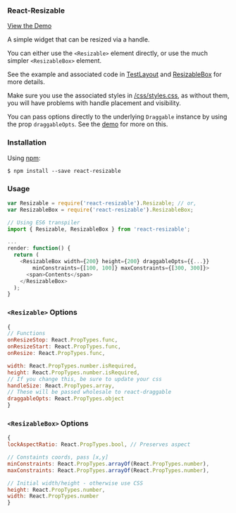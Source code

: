 ### React-Resizable

[View the Demo](https://strml.github.io/react-resizable/examples/1.html)

A simple widget that can be resized via a handle.

You can either use the `<Resizable>` element directly, or use the much simpler `<ResizableBox>` element.

See the example and associated code in [TestLayout](/test/TestLayout.jsx) and
[ResizableBox](/lib/ResizableBox.jsx) for more details.

Make sure you use the associated styles in [/css/styles.css](/css/styles.css), as without them, you will have
problems with handle placement and visibility.

You can pass options directly to the underlying `Draggable` instance by using the prop `draggableOpts`.
See the [demo](/test/TestLayout.jsx) for more on this.

### Installation

Using [npm](https://www.npmjs.com/):

    $ npm install --save react-resizable

### Usage

```javascript
var Resizable = require('react-resizable').Resizable; // or,
var ResizableBox = require('react-resizable').ResizableBox;

// Using ES6 transpiler
import { Resizable, ResizableBox } from 'react-resizable';

...
render: function() {
  return (
    <ResizableBox width={200} height={200} draggableOpts={{...}}
        minConstraints={[100, 100]} maxConstraints={[300, 300]}>
      <span>Contents</span>
    </ResizableBox>
  );
}
```

### `<Resizable>` Options

```js
{
// Functions
onResizeStop: React.PropTypes.func,
onResizeStart: React.PropTypes.func,
onResize: React.PropTypes.func,

width: React.PropTypes.number.isRequired,
height: React.PropTypes.number.isRequired,
// If you change this, be sure to update your css
handleSize: React.PropTypes.array,
// These will be passed wholesale to react-draggable
draggableOpts: React.PropTypes.object
}
```

### `<ResizableBox>` Options

```js
{
lockAspectRatio: React.PropTypes.bool, // Preserves aspect

// Constaints coords, pass [x,y]
minConstraints: React.PropTypes.arrayOf(React.PropTypes.number),
maxConstraints: React.PropTypes.arrayOf(React.PropTypes.number),

// Initial width/height - otherwise use CSS
height: React.PropTypes.number,
width: React.PropTypes.number
}
```
```
